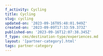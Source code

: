 ```yaml
---
f_activity: Cycling
title: Cycling
slug: cycling
updated-on: '2023-09-16T05:48:01.949Z'
created-on: '2023-09-09T17:33:59.373Z'
published-on: '2023-09-16T12:07:38.345Z'
f_type: cms/destination-type/experiences.md
layout: '[partner-category].html'
tags: partner-category
---
```



